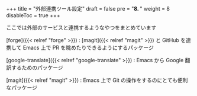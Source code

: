 +++
title = "外部連携ツール設定"
draft = false
pre = "<b>8. </b>"
weight = 8
disableToc = true
+++

ここでは外部のサービスと連携するようなやつをまとめています

[forge]({{< relref "forge" >}})
: [magit]({{< relref "magit" >}}) と GitHub を連携して Emacs 上で PR を眺めたりできるようにするパッケージ

[google-translate]({{< relref "google-translate" >}})
: Emacs から Google 翻訳するためのパッケージ

[magit]({{< relref "magit" >}})
: Emacs 上で Git の操作をするのにとても便利なパッケージ
